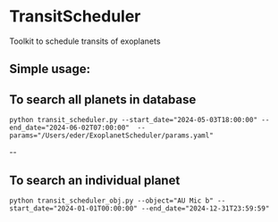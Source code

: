 # TransitScheduler
Toolkit to schedule transits of exoplanets

Simple usage:
--
## To search all planets in database
```
python transit_scheduler.py --start_date="2024-05-03T18:00:00" --end_date="2024-06-02T07:00:00"  --params="/Users/eder/ExoplanetScheduler/params.yaml"
```
--
## To search an individual planet
```
python transit_scheduler_obj.py --object="AU Mic b" --start_date="2024-01-01T00:00:00" --end_date="2024-12-31T23:59:59"
```
